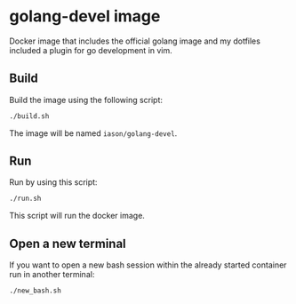 # golang-devel image

Docker image that includes the official golang image and my dotfiles included a plugin for go development in vim.

## Build

Build the image using the following script:

```bash
./build.sh
```

The image will be named `iason/golang-devel`.

## Run

Run by using this script:

```bash
./run.sh
```

This script will run the docker image.

## Open a new terminal

If you want to open a new bash session within the already started container run in another terminal:

```bash
./new_bash.sh
```
